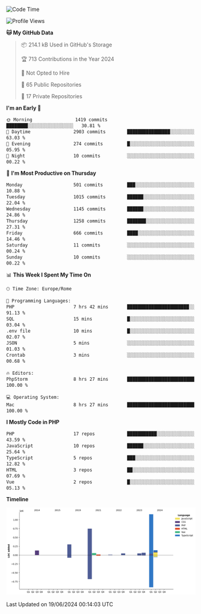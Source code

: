 <!--START_SECTION:waka-->
![Code Time](http://img.shields.io/badge/Code%20Time-5%2C103%20hrs%209%20mins-blue)

![Profile Views](http://img.shields.io/badge/Profile%20Views-0-blue)

**🐱 My GitHub Data** 

> 📦 214.1 kB Used in GitHub's Storage 
 > 
> 🏆 713 Contributions in the Year 2024
 > 
> 🚫 Not Opted to Hire
 > 
> 📜 65 Public Repositories 
 > 
> 🔑 17 Private Repositories 
 > 
**I'm an Early 🐤** 

```text
🌞 Morning                1419 commits        ████████░░░░░░░░░░░░░░░░░   30.81 % 
🌆 Daytime                2903 commits        ████████████████░░░░░░░░░   63.03 % 
🌃 Evening                274 commits         █░░░░░░░░░░░░░░░░░░░░░░░░   05.95 % 
🌙 Night                  10 commits          ░░░░░░░░░░░░░░░░░░░░░░░░░   00.22 % 
```
📅 **I'm Most Productive on Thursday** 

```text
Monday                   501 commits         ███░░░░░░░░░░░░░░░░░░░░░░   10.88 % 
Tuesday                  1015 commits        ██████░░░░░░░░░░░░░░░░░░░   22.04 % 
Wednesday                1145 commits        ██████░░░░░░░░░░░░░░░░░░░   24.86 % 
Thursday                 1258 commits        ███████░░░░░░░░░░░░░░░░░░   27.31 % 
Friday                   666 commits         ████░░░░░░░░░░░░░░░░░░░░░   14.46 % 
Saturday                 11 commits          ░░░░░░░░░░░░░░░░░░░░░░░░░   00.24 % 
Sunday                   10 commits          ░░░░░░░░░░░░░░░░░░░░░░░░░   00.22 % 
```


📊 **This Week I Spent My Time On** 

```text
🕑︎ Time Zone: Europe/Rome

💬 Programming Languages: 
PHP                      7 hrs 42 mins       ███████████████████████░░   91.13 % 
SQL                      15 mins             █░░░░░░░░░░░░░░░░░░░░░░░░   03.04 % 
.env file                10 mins             █░░░░░░░░░░░░░░░░░░░░░░░░   02.07 % 
JSON                     5 mins              ░░░░░░░░░░░░░░░░░░░░░░░░░   01.03 % 
Crontab                  3 mins              ░░░░░░░░░░░░░░░░░░░░░░░░░   00.68 % 

🔥 Editors: 
PhpStorm                 8 hrs 27 mins       █████████████████████████   100.00 % 

💻 Operating System: 
Mac                      8 hrs 27 mins       █████████████████████████   100.00 % 
```

**I Mostly Code in PHP** 

```text
PHP                      17 repos            ███████████░░░░░░░░░░░░░░   43.59 % 
JavaScript               10 repos            ██████░░░░░░░░░░░░░░░░░░░   25.64 % 
TypeScript               5 repos             ███░░░░░░░░░░░░░░░░░░░░░░   12.82 % 
HTML                     3 repos             ██░░░░░░░░░░░░░░░░░░░░░░░   07.69 % 
Vue                      2 repos             █░░░░░░░░░░░░░░░░░░░░░░░░   05.13 % 
```



**Timeline**

![Lines of Code chart](https://raw.githubusercontent.com/frnwtr/frnwtr/main/assets/bar_graph.png)


 Last Updated on 19/06/2024 00:14:03 UTC
<!--END_SECTION:waka-->